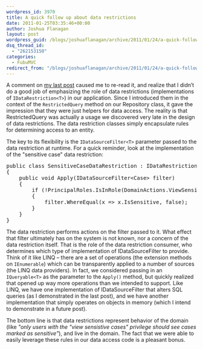 ```yaml
---
wordpress_id: 3970
title: A quick follow up about data restrictions
date: 2011-01-25T03:35:46+00:00
author: Joshua Flanagan
layout: post
wordpress_guid: /blogs/joshuaflanagan/archive/2011/01/24/a-quick-follow-up-about-data-restrictions.aspx
dsq_thread_id:
  - "262153150"
categories:
  - FubuMVC
redirect_from: "/blogs/joshuaflanagan/archive/2011/01/24/a-quick-follow-up-about-data-restrictions.aspx/"
---
```

A comment on <a href="https://lostechies.com/blogs/joshuaflanagan/archive/2011/01/24/how-we-systemically-apply-filters-to-our-data-access.aspx" target="_blank">my last post</a> caused me to re-read it, and realize that I didn&#8217;t do a good job of emphasizing the role of data restrictions (implementations of `IDataRestriction<T>`) in our application. Since I introduced them in the context of the `RestrictedQuery` method on our Repository class, it gave the impression that they were just helpers for data access. The reality is that RestrictedQuery was actually a usage we discovered very late in the design of data restrictions. The data restriction classes simply encapsulate rules for determining access to an entity.

The key to its flexibility is the `IDataSourceFilter<T>` parameter passed to the data restriction at runtime. For a quick reminder, look at the implementation of the "sensitive case" data restriction:

<div style="padding-bottom: 0px;margin: 0px;padding-left: 0px;padding-right: 0px;float: none;padding-top: 0px" class="wlWriterEditableSmartContent">
  <pre>public class SensitiveCaseDataRestriction : IDataRestriction&lt;Case&gt;  
{  
    public void Apply(IDataSourceFilter&lt;Case&gt; filter)  
    {  
        if (!PrincipalRoles.IsInRole(DomainActions.ViewSensitiveCases))  
        {  
            filter.WhereEqual(x =&gt; x.IsSensitive, false);  
        }  
    }  
}</pre>
</div>

The data restriction performs actions on the filter passed to it. What effect that filter ultimately has on the system is not known, nor a concern of the data restriction itself. That is the role of the data restriction consumer, who determines which type of implementation of IDataSourceFilter<T> to provide. Think of it like LINQ &#8211; there are a set of operations (the extension methods on `IEnumerable`) which can be transparently applied to a number of sources (the LINQ data providers). In fact, we considered passing in an `IQueryable<T>` as the parameter to the `Apply()` method, but quickly realized that opened up way more operations than we intended to support. Like LINQ, we have one implementation of IDataSourceFilter that alters SQL queries (as I demonstrated in the last post), and we have another implementation that simply operates on objects in memory (which I intend to demonstrate in a future post).

The bottom line is that data restrictions represent behavior of the domain (like _"only users with the "view sensistive cases" privilege should see cases marked as sensitive"_), and live in the domain. The fact that we were able to easily leverage these rules in our data access code is a pleasant bonus.
